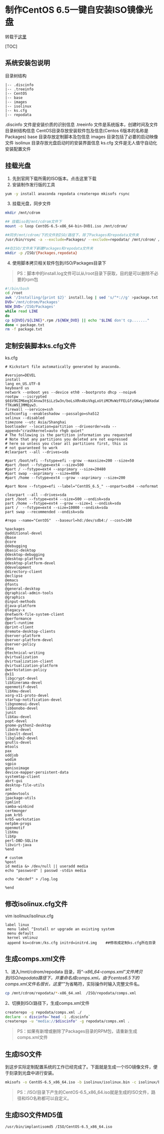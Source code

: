 # 制作CentOS 6.5一键自安装ISO镜像光盘
转载于[这里](http://yangfannie.com/771.html)

[TOC]
## 系统安装包说明
目录树结构
```
|-- .discinfo
|-- .treeinfo
|-- CentOS
|-- base
|-- images
|-- isolinux
|-- ks.cfg
|-- repodata
```

.discinfo 文件是安装价质的识别信息
.treeinfo 文件是系统版本，创建时间及文件目录树结构信息
CentOS目录存放安装软件包及信息(Centos 6版本的名称是Packages)
base 目录存放定制脚本及包信息
images 目录包括了必要的启动映像文件
isolinux 目录存放光盘启动时的安装界面信息
ks.cfg 文件是无人值守自动化安装配置文件

## 挂载光盘
1. 先到官网下载所需的ISO版本。点击这里下载
2. 安装制作发行版的工具
```bash
yum -y install anaconda repodata createrepo mkisofs rsync
```
3. 挂载光盘，同步文件
```bash
mkdir /mnt/cdrom

## 挂载iso到/mnt/cdrom文件下
mount -o loop CentOS-6.5-x86_64-bin-DVD1.iso /mnt/cdrom/   

##同步/mnt/cdrom/下的文件到ISO/路径下，除了Packages和repodata文件夹
/usr/bin/rsync -a --exclude=Packages/ --exclude=repodata/ /mnt/cdrom/ /ISO/ 

##在ISO/文件夹下新建Packages和repodata文件夹
mkdir -p /ISO/{Packages,repodata}  
```
4. 使用脚本拷贝相关软件包到/ISO/Packages目录下

> PS：脚本中的install.log文件可以从/root目录下获取，目的是可以删除不必要的rpm包

```bash
#!/bin/bash
cd /root
awk '/Installing/{print $2}' install.log | sed 's/^*://g' >package.txt
DVD='/mnt/cdrom/Packages'
NEW_DVD='/ISO/Packages'
while read LINE
do
cp ${DVD}/${LINE}*.rpm /${NEW_DVD} || echo "$LINE don't cp......."
done < package.txt
rm -f package.txt
```

## 定制安装脚本ks.cfg文件
ks.cfg
```
# Kickstart file automatically generated by anaconda.

#version=DEVEL
install
lang en_US.UTF-8
keyboard us
network --onboot yes --device eth0 --bootproto dhcp --noipv6
rootpw  --iscrypted $6$V9GIM6eq3C4nxw3t$iLzSw3n/boLsXRn4ksVkgLxUtiMCMvWzFFELGfzGKwyjkWXodaGwo1GPMw/DIHaE4uj5C2$
fTKuW9IJMMQyw3.
firewall --service=ssh
authconfig --enableshadow --passalgo=sha512
selinux --disabled
timezone --utc Asia/Shanghai
bootloader --location=partition --driveorder=sda --append="crashkernel=auto rhgb quiet"
# The following is the partition information you requested
# Note that any partitions you deleted are not expressed
# here so unless you clear all partitions first, this is
# not guaranteed to work
#clearpart --all --drives=sda

#part /boot/efi --fstype=efi --grow --maxsize=200 --size=50
#part /boot --fstype=ext4 --size=500
#part / --fstype=ext4 --asprimary --size=20480
#part swap --asprimary --size=4096
#part /home --fstype=ext4 --grow --asprimary --size=200

#part None --fstype=efi --label="CentOS_6.5_" --onpart=sdb4 --noformat                                

clearpart --all --drives=sda
part /boot --fstype=ext4 --size=500 --ondisk=sda
part /home --fstype=ext4 --grow --size=1 --ondisk=sda
part /  --fstype=ext4 --size=10000 --ondisk=sda
part swap --recommended --ondisk=sda

#repo --name="CentOS"  --baseurl=hd:/dev/sdb4:/ --cost=100

%packages
@additional-devel
@base
@core
@debugging
@basic-desktop
@desktop-debugging
@desktop-platform
@desktop-platform-devel
@development
@directory-client
@eclipse
@emacs
@fonts
@general-desktop
@graphical-admin-tools
@graphics
@input-methods
@java-platform
@legacy-x
@network-file-system-client
@performance
@perl-runtime
@print-client
@remote-desktop-clients
@server-platform
@server-platform-devel
@server-policy
@tex
@technical-writing
@virtualization
@virtualization-client
@virtualization-platform
@workstation-policy
@x11
libgcrypt-devel
libXinerama-devel
openmotif-devel
libXmu-devel
xorg-x11-proto-devel
startup-notification-devel
libgnomeui-devel
libbonobo-devel
junit
libXau-devel
popt-devel
gnome-python2-desktop
libdrm-devel
libxslt-devel
libglade2-devel
gnutls-devel
mtools
pax
oddjob
wodim
sgpio
genisoimage
device-mapper-persistent-data
systemtap-client
abrt-gui
desktop-file-utils
ant
rpmdevtools
jpackage-utils
rpmlint
samba-winbind
certmonger
pam_krb5
krb5-workstation
netpbm-progs
openmotif
libXmu
libXp
perl-DBD-SQLite
libvirt-java
%end

# custom
%post
id media &> /dev/null || useradd media
echo "password" | passwd -stdin media

echo "abcdef" > /log.log

%end

```

## 修改isolinux.cfg文件
vim isolinux/isolinux.cfg
```
label linux
 menu label ^Install or upgrade an existing system
 menu default
 kernel vmlinuz
 append ks=cdrom:/ks.cfg initrd=initrd.img    ##修改成定制ks.cfg所在目录
```
## 生成comps.xml文件
1、进入/mnt/cdrom/repodata 目录，将“*-x86_64-comps.xml”文件拷贝到/ISO/repodata路径下，并重命名成comps.xml。由于centos6.5下的comps.xml文件名很长，这里“*”为省略符，实际操作时输入完整文件名。

```bash
cp /mnt/cdrom/repodata/*-x86_64.xml  /ISO/repodata/comps.xml
```

2、切换到ISO/路径下，生成comps.xml文件
```bash
createrepo -g repodata/comps.xml ./
declare -x discinfo=`head -1 .discinfo`
createrepo -u "media://$discinfo" -g repodata/comps.xml .
```

> PS：如果有新增或删除了Packages目录的RPM包，请重新生成comps.xml文件

## 生成ISO文件
到这步实际定制配置系统的工作已经完成了。下面就是生成一个ISO镜像文件，便于刻录到光盘中进行安装。
```bash
mkisofs -o CentOS-6.5_x86_64.iso -b isolinux/isolinux.bin -c isolinux/boot.cat -no-emul-boot -boot-load-size 4 -boot-info-table -R -J -v -T /ISO/
```

> PS：/ISO/目录下产生的CentOS-6.5_x86_64.iso就是生成的ISO文件，路径和ISO名称都可以自定义。

## 生成ISO文件MD5值
```bash
/usr/bin/implantisomd5 /ISO/CentOS-6.5_x86_64.iso
```

